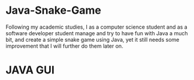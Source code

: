 # Java-Snake-Game
Following my academic studies, I as a computer science student and as a software developer student manage and try to have fun with Java a much bit, and create a simple snake game using Java, yet it still needs some improvement that I will further do them later on.

<html>
<h1>JAVA GUI</h1>
</html>
